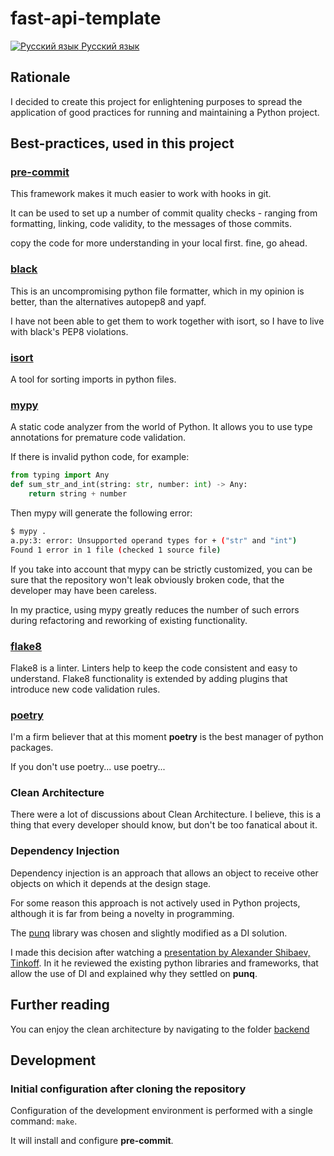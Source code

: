 # fast-api-template

[![Русский язык](https://raw.githubusercontent.com/stevenrskelton/flag-icon/master/png/16/country-4x3/bg.png) Русский язык](/README_ru.md)

## Rationale

I decided to create this project for enlightening purposes to spread
the application of good practices for running and maintaining a Python project.

## Best-practices, used in this project

### [pre-commit][PreCommitLink]

This framework makes it much easier to work with hooks in git.

It can be used to set up a number of commit quality checks -
ranging from formatting, linking, code validity,
to the messages of those commits.

copy the code for more understanding in your local first.
fine, go ahead.

### [black][BlackLink]

This is an uncompromising python file formatter, which in my opinion is better,
than the alternatives autopep8 and yapf.

I have not been able to get them to work together with isort,
so I have to live with black's PEP8 violations.

### [isort][IsortLink]

A tool for sorting imports in python files.

### [mypy][MypyLink]

A static code analyzer from the world of Python.
It allows you to use type annotations for premature code validation.

If there is invalid python code, for example:

```python
from typing import Any
def sum_str_and_int(string: str, number: int) -> Any:
    return string + number
```

Then mypy will generate the following error:

```bash
$ mypy .
a.py:3: error: Unsupported operand types for + ("str" and "int")
Found 1 error in 1 file (checked 1 source file)
```

If you take into account that mypy can be strictly customized,
you can be sure that the repository won't leak obviously broken code,
that the developer may have been careless.

In my practice, using mypy greatly reduces the number of such
errors during refactoring and reworking of existing functionality.

### [flake8][Flake8Link]

Flake8 is a linter. Linters help to keep the code consistent
and easy to understand. Flake8 functionality is extended by adding plugins
that introduce new code validation rules.

### [poetry][PoetryLink]

I'm a firm believer that at this moment **poetry**
is the best manager of python packages.

If you don't use poetry... use poetry...

### Clean Architecture

There were a lot of discussions about Clean Architecture.
I believe, this is a thing that every developer should know,
but don't be too fanatical about it.

### Dependency Injection

Dependency injection is an approach that allows an object
to receive other objects on which it depends at the design stage.

For some reason this approach is not actively used in Python projects,
although it is far from being a novelty in programming.

The [punq][PunqLink] library was chosen and slightly modified as a DI solution.

I made this decision after watching
a [presentation by Alexander Shibaev, Tinkoff][DIConferenceLink].
In it he reviewed the existing python libraries and frameworks,
that allow the use of DI and explained why they settled on **punq**.

## Further reading

You can enjoy the clean architecture
by navigating to the folder [backend](./backend)

## Development

### Initial configuration after cloning the repository

Configuration of the development environment
is performed with a single command: `make`.

It will install and configure **pre-commit**.

[PreCommitLink]: https://commonmark.org/help/tutorial/07-links.html "pre-commit"
[BlackLink]: https://github.com/psf/black "Black"
[IsortLink]: https://github.com/PyCQA/isort "isort"
[MypyLink]: https://mypy.readthedocs.io/ "mypy"
[Flake8Link]: https://github.com/pycqa/flake8 "flake8"
[PoetryLink]: https://python-poetry.org/ "Poetry"
[PunqLink]: https://github.com/bobthemighty/punq "punq"
[DIConferenceLink]: https://www.youtube.com/watch?v=3Z_3yCgVKkM
[PyenvSuggestedBuildEnvironment]: https://github.com/pyenv/pyenv/wiki#suggested-build-environment
[PyenvCommonBuildProblems]: https://github.com/pyenv/pyenv/wiki/Common-build-problems
